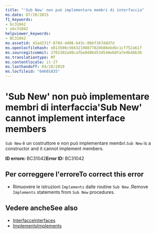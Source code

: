 ```yaml
---
title: "'Sub New' non può implementare membri di interfaccia"
ms.date: 07/20/2015
f1_keywords:
- bc31042
- vbc31042
helpviewer_keywords:
- BC31042
ms.assetid: 43ad231f-878d-4d08-b43c-06bf167ddd7d
ms.openlocfilehash: e813506c56632198877828b88ebdbc1cf752a61f
ms.sourcegitcommit: 2701302a99cafbe0d86d53d540eb0fa7e9b46b36
ms.translationtype: MT
ms.contentlocale: it-IT
ms.lasthandoff: 04/28/2019
ms.locfileid: "64601835"
---
```

# <a name="sub-new-cannot-implement-interface-members"></a><span data-ttu-id="4a733-102">'Sub New' non può implementare membri di interfaccia</span><span class="sxs-lookup"><span data-stu-id="4a733-102">'Sub New' cannot implement interface members</span></span>
<span data-ttu-id="4a733-103">`Sub New` è un costruttore e non può implementare membri.</span><span class="sxs-lookup"><span data-stu-id="4a733-103">`Sub New` is a constructor and it cannot implement members.</span></span>  
  
 <span data-ttu-id="4a733-104">**ID errore:** BC31042</span><span class="sxs-lookup"><span data-stu-id="4a733-104">**Error ID:** BC31042</span></span>  
  
## <a name="to-correct-this-error"></a><span data-ttu-id="4a733-105">Per correggere l'errore</span><span class="sxs-lookup"><span data-stu-id="4a733-105">To correct this error</span></span>  
  
- <span data-ttu-id="4a733-106">Rimuovere le istruzioni `Implements` dalle routine `Sub New` .</span><span class="sxs-lookup"><span data-stu-id="4a733-106">Remove `Implements` statements from `Sub New` procedures.</span></span>  
  
## <a name="see-also"></a><span data-ttu-id="4a733-107">Vedere anche</span><span class="sxs-lookup"><span data-stu-id="4a733-107">See also</span></span>

- [<span data-ttu-id="4a733-108">Interfacce</span><span class="sxs-lookup"><span data-stu-id="4a733-108">Interfaces</span></span>](../../visual-basic/programming-guide/language-features/interfaces/index.md)
- [<span data-ttu-id="4a733-109">Implements</span><span class="sxs-lookup"><span data-stu-id="4a733-109">Implements</span></span>](../../visual-basic/language-reference/statements/implements-clause.md)
